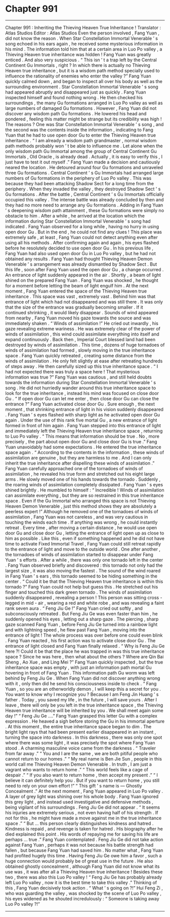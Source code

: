 
# Chapter 991


---

Chapter 991 : Inheriting the Thieving Heaven True Inheritance !
Translator :
Atlas Studios
Editor :
Atlas Studios
Even the person involved , Fang Yuan , did not know the reason .
When Star Constellation Immortal Venerable ’ s song echoed in his ears again , he received some mysterious information in his mind .
The information told him that at a certain area in Luo Po valley , a Thieving Heaven true inheritance was hidden !
Fang Yuan was greatly enticed .
And also very suspicious .
“ This isn ’ t a trap left by the Central Continent Gu Immortals , right ? In which there is actually no Thieving Heaven true inheritance , but it is a wisdom path method specially used to influence the rationality of enemies who enter the valley ?”
Fang Yuan quickly calmed down , and began to inspect all over his body as well as the surrounding environment .
Star Constellation Immortal Venerable ’ s song had appeared abruptly and disappeared just as quickly .
Fang Yuan inspected himself and found nothing wrong .
He then checked his surroundings , the many Gu formations arranged in Luo Po valley as well as large numbers of damaged Gu formations .
However , Fang Yuan did not discover any wisdom path Gu formations .
He lowered his head and pondered , feeling this matter might be strange but its credibility was high !
The reasons ?
One was Star Constellation Immortal Venerable ’ s song , and the second was the contents inside the information , indicating to Fang Yuan that he had to use open door Gu to enter the Thieving Heaven true inheritance .
“ I am already a wisdom path grandmaster , normal wisdom path methods probably won ’ t be able to influence me . Let alone when the only wisdom path Gu Immortal among the group of Central Continent Gu Immortals , Old Oracle , is already dead . Actually , it is easy to verify this , I just have to test it out myself .”
Fang Yuan made a decision and cautiously neared the location .
He detoured around four Gu formations and unraveled three Gu formations .
Central Continent ’ s Gu Immortals had arranged large numbers of Gu formations in the periphery of Luo Po valley . This was because they had been attacking Shadow Sect for a long time from the periphery . When they invaded the valley , they destroyed Shadow Sect ’ s Gu formations .
After the battle , Central Continent ’ s Gu Immortals officially occupied this valley . The intense battle was already concluded by then and they had no more need to arrange any Gu formations .
Adding in Fang Yuan ’ s deepening wisdom path attainment , these Gu formations were simply no obstacle to him .
After a while , he arrived at the location which the information during Star Constellation Immortal Venerable ’ s song had indicated .
Fang Yuan observed for a long while , having no hurry in using open door Gu .
But in the end , he could not find any clues !
This place was extremely safe , at least , Fang Yuan could not detect anything even after using all his methods .
After confirming again and again , his eyes flashed before he resolutely decided to use open door Gu .
In his previous life , Fang Yuan had also used open door Gu in Luo Po valley , but he had not obtained any results . Fang Yuan had thought Thieving Heaven Demon Venerable ’ s arrangement was already dismantled by Shadow Sect .
But this life , soon after Fang Yuan used the open door Gu , a change occurred .
An entrance of light suddenly appeared in the air .
Shortly , a beam of light shined on the prepared Fang Yuan .
Fang Yuan was shocked , he thought for a moment before letting the beam of light engulf him .
At the next moment , Fang Yuan entered the space of the Thieving Heaven true inheritance .
This space was vast , extremely vast .
Behind him was that entrance of light which had not disappeared and was still there .
It was only that the size of the entrance was gradually becoming smaller .
If it continued shrinking , it would likely disappear .
Sounds of wind appeared from nearby , Fang Yuan moved his gaze towards the source and was immediately shaken .
“ Winds of assimilation !”
He cried out inwardly , his gaze revealing extreme wariness .
He was extremely clear of the power of winds of assimilation , this wind could assimilate everything into itself and expand continuously . Back then , Imperial Court blessed land had been destroyed by winds of assimilation .
This time , dozens of huge tornadoes of winds of assimilation had formed , slowly moving in the true inheritance space .
Fang Yuan quickly retreated , creating some distance from the winds of assimilation .
He only felt slightly at ease after retreating hundreds of steps away . He then carefully sized up this true inheritance space .
“ I had not expected there was truly a space here ! That mysterious information was true ?” Fang Yuan was cautious , and still held doubts towards the information during Star Constellation Immortal Venerable ’ s song .
He did not hurriedly wander around this true inheritance space to look for the true inheritance , instead his mind was focused on close door Gu .
“ If open door Gu can let me enter , then close door Gu can close the entrance ?”
Fang Yuan activated close door Gu .
Sure enough , the next moment , that shrinking entrance of light in his vision suddenly disappeared .
Fang Yuan ’ s eyes flashed with sharp light as he activated open door Gu again .
Under the use of this rank five mortal Gu , a new entrance of light formed in front of him again .
Fang Yuan stepped into this entrance of light and immediately left the Thieving Heaven true inheritance space , returning to Luo Po valley .
“ This means that information should be true . No , more precisely , the part about open door Gu and close door Gu is true .” Fang Yuan unavoidably had some expectations .
He entered the true inheritance space again .
“ According to the contents in the information , these winds of assimilation are genuine , but they are harmless to me . And I can only inherit the true inheritance after dispelling these winds of assimilation .”
Fang Yuan carefully approached one of the tornadoes of winds of assimilation , he revealed his true form and stretched out his eight large arms .
He slowly moved one of his hands towards the tornado .
Suddenly , the roaring winds of assimilation completely dissipated .
Fang Yuan ’ s eyes shined brightly .
He mumbled to himself : “ Incredible ! Winds of assimilation can assimilate everything , but they are so restrained in this true inheritance space . Even if the Gu Immortal who arranged this space is not Thieving Heaven Demon Venerable , just this method shows they are absolutely a peerless expert !”
Although he removed one of the tornadoes of winds of assimilation , Fang Yuan was not careless , and was very cautious in touching the winds each time . If anything was wrong , he could instantly retreat .
Every time , after moving a certain distance , he would use open door Gu and close door Gu , letting the entrance of light open up as close to him as possible .
Like this , even if something happened and he did not have time to activate Fixed Immortal Travel , Fang Yuan could still retreat rapidly to the entrance of light and move to the outside world .
One after another , the tornadoes of winds of assimilation started to disappear under Fang Yuan ’ s efforts .
After a while , there was only one tornado left in the center .
Fang Yuan observed briefly and discovered : this tornado not only had the largest size , it was also moving the fastest .
The sound of the wind roared in Fang Yuan ’ s ears , this tornado seemed to be hiding something in the center .
“ Could it be that the Thieving Heaven true inheritance is within this tornado ?” Fang Yuan could not help but guess this .
He stretched out his finger and touched this dark green tornado .
The winds of assimilation suddenly disappeared , revealing a person !
This person was sitting cross - legged in mid - air , wearing a red and white robe , and was revealing a faint rank seven aura .
“ Feng Jiu Ge !” Fang Yuan cried out softly , and subconsciously retreated .
But Feng Jiu Ge was even faster than him , he suddenly opened his eyes , letting out a sharp gaze .
The piercing , sharp gaze scanned Fang Yuan , before Feng Jiu Ge turned into a rainbow light and with lightning speed , he flew past Fang Yuan , moving into the entrance of light !
The whole process was over before one could even blink .
Fang Yuan reacted , his first action was to activate close door Gu .
The entrance of light closed and Fang Yuan finally relaxed .
“ Why is Feng Jiu Ge here ?! Could it be that the place he was trapped in was this true inheritance space ? Since he was here , then what about the others ? Where are Qin Bai Sheng , Ao Xue , and Ling Mei ?”
Fang Yuan quickly inspected , but the true inheritance space was empty , with just an information path mortal Gu hovering in front of Fang Yuan .
This information path Gu worm was left behind by Feng Jiu Ge .
When Fang Yuan did not discover anything wrong with it , only then did he send his consciousness inside to check .
“ Fang Yuan , so you are an otherworldly demon , I will keep this a secret for you . You want to know why I recognize you ? Because I am Feng Jin Huang ’ s father . Today , you saved my life , in the future , I will save yours . After I leave , there will only be you left in the true inheritance space , the Thieving Heaven true inheritance will be inherited by you . We shall meet again some day !”
“ Feng Jiu Ge ….” Fang Yuan grasped this letter Gu with a complex expression .
He heaved a sigh before storing the Gu in his immortal aperture .
At this moment , the entire true inheritance space began to dim .
The bright light rays that had been present earlier disappeared in an instant , turning the space into darkness .
In this darkness , there was only one spot where there was some light , it was precisely the spot where Fang Yuan stood .
A charming masculine voice came from the darkness .
“ Traveler from far away .”
“ You and I are the same , we are both pitiful people who cannot return to our homes .”
“ My real name is Ben Jie Sun , people in this world call me Thieving Heaven Demon Venerable . In truth , I am just a vagrant who wants to return home .”
“ This world feels like a cage of despair .”
“ If you also want to return home , then accept my present .”
“ I believe it can definitely help you . But if you want to return home , you still need to rely on your own effort !”
“ This gift ’ s name is — Ghostly Concealment .”
At the next moment , Fang Yuan appeared in Luo Po valley .
A layer of grey light was shining over his whole body .
Fang Yuan ignored this grey light , and instead used investigative and defensive methods , being vigilant of his surroundings .
Feng Jiu Ge did not appear .
“ It seems his injuries are extremely serious , not even having half of his strength . If not for this , he might have made a move against me in the true inheritance space .”
“ But … this person clearly distinguishes kindness and hatred . Kindness is repaid , and revenge is taken for hatred . His biography after he died explained this point . His words of repaying me for saving his life are perhaps … true .”
Fang Yuan contemplated .
Feng Jiu Ge did not take action against Fang Yuan , perhaps it was not because his battle strength had fallen , but because Fang Yuan had saved him .
No matter what , Fang Yuan had profited hugely this time .
Having Feng Jiu Ge owe him a favor , such a huge connection would probably be of great use in the future .
He also obtained ghostly concealment , although Fang Yuan did not know what its use was , it was after all a Thieving Heaven true inheritance !
Besides these two , there was also this Luo Po valley !
“ Feng Jiu Ge has probably already left Luo Po valley , now it is the best time to take this valley .” Thinking of this , Fang Yuan decisively took action .
“ What ’ s going on ?!” Hui Feng Zi , who was guarding the valley , was shocked by the scene of Luo Po valley , his eyes widened as he shouted incredulously : “ Someone is taking away Luo Po valley ?!”

---

